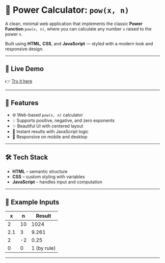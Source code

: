 # 🔢 Power Calculator: `pow(x, n)`

A clean, minimal web application that implements the classic **Power Function** `pow(x, n)`, where you can calculate any number `x` raised to the power `n`.

Built using **HTML**, **CSS**, and **JavaScript** — styled with a modern look and responsive design.

---

## 🚀 Live Demo

👉 [Try it here](https://minor-tau.vercel.app/)

---

## 📌 Features

- 🌐 Web-based `pow(x, n)` calculator
- 💡 Supports positive, negative, and zero exponents
- ✨ Beautiful UI with centered layout
- 🧠 Instant results with JavaScript logic
- 📱 Responsive on mobile and desktop

---

## 🛠️ Tech Stack

- **HTML** – semantic structure
- **CSS** – custom styling with variables
- **JavaScript** – handles input and computation

---

## 🧪 Example Inputs

| x        | n        | Result     |
|----------|----------|------------|
| 2        | 10       | 1024       |
| 2.1      | 3        | 9.261      |
| 2        | -2       | 0.25       |
| 0        | 0        | 1 (by rule)|

---
